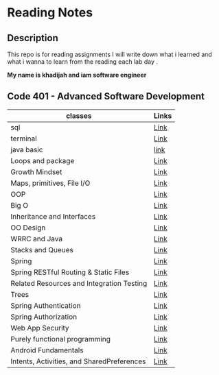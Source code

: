 # Reading Notes

## Description

This repo is for reading assignments
I will write down what i learned and what i wanna to learn from the reading each lab day .

**My name is khadijah and iam software engineer**




 ## Code 401 - Advanced Software Development






| classes     | Links |
| ----------- | ----------- |
| sql         | [Link](sql.md)  |
| terminal    | [Link](terminal.md) |
| java basic  | [link](javabasic.md)|
|Loops and package| [Link](loopAndImport.md)
|Growth Mindset | [Link](GrowthMindset.md) |
| Maps, primitives, File I/O| [Link](MapsprimitivesFileI/O.md) |
| OOP            | [Link](oop.md)           |
|Big O           |[Link](BigO.md)  |
|Inheritance and Interfaces| [Link](InheritanceAndInterfaces.md)|
|OO Design|[Link](OODesign.md)  |
|WRRC and Java|[Link](WRRCandJava.md)|
|Stacks and Queues|[Link](StacksandQueues.md)|
|Spring | [Link](./Spring.md)          |
|Spring RESTful Routing & Static Files|[Link](./SpringRESTfulRouting%26StaticFiles.md)        |
|Related Resources and Integration Testing|[Link](./RelatedResourcesandIntegrationTesting.md)  |
|Trees|[Link](./Trees.md)       |
|Spring Authentication|[Link](./SpringAuthentication.md)           |
|Spring Authorization|[Link](./SpringAuthorization.md)   |
|Web App Security|[Link](./WebAppSecurity.md)  |
|Purely functional programming|[Link](./Purelyfunctionalprogramming.md)   |
|Android Fundamentals|[Link](./AndroidFundamentals.md)                                  |
|Intents, Activities, and SharedPreferences|[Link](./IntentsActivitiesandSharedPreferences.md)      |